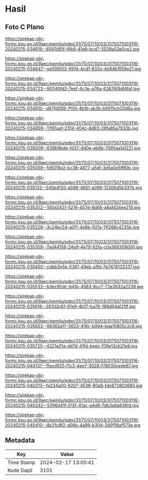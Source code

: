 # Hasil

## Foto C Plano

https://sirekap-obj-formc.kpu.go.id/9aec/pemilu/pdpr/31/75/07/10/03/3175071003116-20240215-034619--6597d81f-f6b5-41e9-bcd7-5539a53e5ce2.jpg

https://sirekap-obj-formc.kpu.go.id/9aec/pemilu/pdpr/31/75/07/10/03/3175071003116-20240215-034647--ee109502-991d-4cd1-832e-4b84b1559e21.jpg

https://sirekap-obj-formc.kpu.go.id/9aec/pemilu/pdpr/31/75/07/10/03/3175071003116-20240215-034723--90340fd2-7eef-4c3e-a76a-638760b84faf.jpg

https://sirekap-obj-formc.kpu.go.id/9aec/pemilu/pdpr/31/75/07/10/03/3175071003116-20240215-034810--d67fd059-7f00-4b1b-ab3b-b9515cb20d6a.jpg

https://sirekap-obj-formc.kpu.go.id/9aec/pemilu/pdpr/31/75/07/10/03/3175071003116-20240215-034859--11f81aa1-2314-404c-8d93-26fa85a7933b.jpg

https://sirekap-obj-formc.kpu.go.id/9aec/pemilu/pdpr/31/75/07/10/03/3175071003116-20240215-035009--639b9bde-fd37-4d0e-ab6b-7085aa1a1221.jpg

https://sirekap-obj-formc.kpu.go.id/9aec/pemilu/pdpr/31/75/07/10/03/3175071003116-20240215-035059--fd92f8e2-bc38-4877-a5df-3d5a0e5ff69c.jpg

https://sirekap-obj-formc.kpu.go.id/9aec/pemilu/pdpr/31/75/07/10/03/3175071003116-20240215-035132--540e4f20-a588-4651-a099-12306d5b337b.jpg

https://sirekap-obj-formc.kpu.go.id/9aec/pemilu/pdpr/31/75/07/10/03/3175071003116-20240215-035202--100d2431-5216-457d-8d68-a8a1d24ee218.jpg

https://sirekap-obj-formc.kpu.go.id/9aec/pemilu/pdpr/31/75/07/10/03/3175071003116-20240215-035228--3c24bc54-a0f1-4e8b-92fa-11f268c4235b.jpg

https://sirekap-obj-formc.kpu.go.id/9aec/pemilu/pdpr/31/75/07/10/03/3175071003116-20240215-035359--7ad44158-24e9-4e79-82fa-c0a368309000.jpg

https://sirekap-obj-formc.kpu.go.id/9aec/pemilu/pdpr/31/75/07/10/03/3175071003116-20240215-035450--cdbb3e5e-5361-49eb-a1fd-7b7478125337.jpg

https://sirekap-obj-formc.kpu.go.id/9aec/pemilu/pdpr/31/75/07/10/03/3175071003116-20240215-035533--b3ec92dc-b41b-4583-8cc7-72e2632a2239.jpg

https://sirekap-obj-formc.kpu.go.id/9aec/pemilu/pdpr/31/75/07/10/03/3175071003116-20240215-035616--287d2c61-61e9-4b17-ba76-188d64af21ff.jpg

https://sirekap-obj-formc.kpu.go.id/9aec/pemilu/pdpr/31/75/07/10/03/3175071003116-20240215-035653--98362a17-3623-416c-b994-bda10805c2c6.jpg

https://sirekap-obj-formc.kpu.go.id/9aec/pemilu/pdpr/31/75/07/10/03/3175071003116-20240215-035725--4221e01a-dd7d-41fd-beec-f09e13cb21e9.jpg

https://sirekap-obj-formc.kpu.go.id/9aec/pemilu/pdpr/31/75/07/10/03/3175071003116-20240215-040137--1facd925-f1c3-4ee7-9328-f78030cede67.jpg

https://sirekap-obj-formc.kpu.go.id/9aec/pemilu/pdpr/31/75/07/10/03/3175071003116-20240215-040213--fa234a00-9207-4538-90a9-fde872802680.jpg

https://sirekap-obj-formc.kpu.go.id/9aec/pemilu/pdpr/31/75/07/10/03/3175071003116-20240215-040242--5396d41f-015f-41ac-a4d6-7db3a9a836fd.jpg

https://sirekap-obj-formc.kpu.go.id/9aec/pemilu/pdpr/31/75/07/10/03/3175071003116-20240215-040410--4b31c8f2-d06b-4a89-b304-349116af573e.jpg


## Metadata

| Key        | Value               |
| ---------- | ------------------- |
| Time Stamp | 2024-02-17 13:05:41 |
| Kode Dapil | 3101                |



